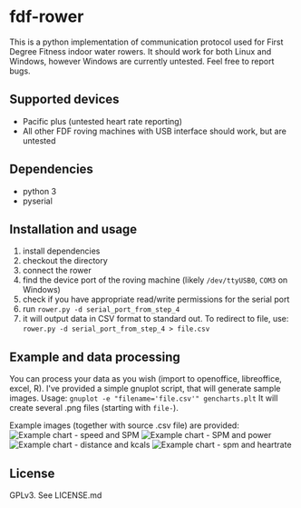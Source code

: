 fdf-rower
==========
This is a python implementation of communication protocol used for First Degree Fitness indoor water rowers. It should work for both Linux and Windows, however Windows are currently untested. Feel free to report bugs.

Supported devices
---------------
* Pacific plus (untested heart rate reporting)
* All other FDF roving machines with USB interface should work, but are untested

Dependencies
---------------
* python 3
* pyserial

Installation and usage
---------------
1. install dependencies
2. checkout the directory
3. connect the rower
4. find the device port of the roving machine (likely `/dev/ttyUSB0`, `COM3` on Windows)
5. check if you have appropriate read/write permissions for the serial port
6. run `rower.py -d serial_port_from_step_4`
7. it will output data in CSV format to standard out. To redirect to file, use: `rower.py -d serial_port_from_step_4 > file.csv`

Example and data processing
---------------
You can process your data as you wish (import to openoffice, libreoffice, excel, R). I've provided a simple gnuplot script, that will generate sample images. 
Usage:
`gnuplot -e "filename='file.csv'" gencharts.plt`
It will create several .png files (starting with `file-`).

Example images (together with source .csv file) are provided:
![Example chart - speed and SPM](/example/rower-2021-03-29.csv-speed-spm.png")
![Example chart - SPM and power](/example/rower-2021-03-29.csv-spm-power.png")
![Example chart - distance and kcals](/example/rower-2021-03-29.csv-distance-cals.png")
![Example chart - spm and heartrate](/example/rower-2021-03-29.csv-spm-heartrate.png")




License
---------------
GPLv3. See LICENSE.md

